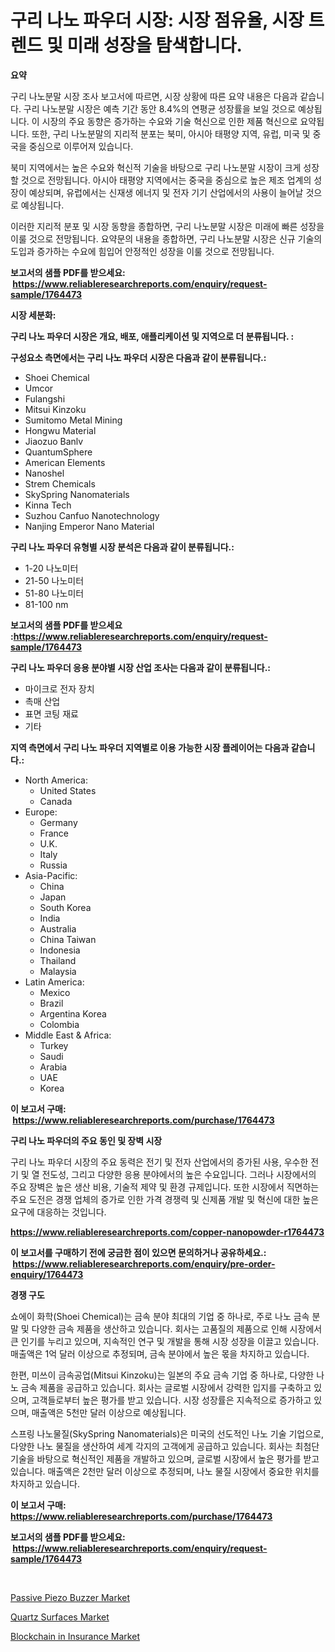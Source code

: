 <p><h1>구리 나노 파우더 시장: 시장 점유율, 시장 트렌드 및 미래 성장을 탐색합니다.</h1></p><p><strong>요약</strong></p>
<p><p>구리 나노분말 시장 조사 보고서에 따르면, 시장 상황에 따른 요약 내용은 다음과 같습니다. 구리 나노분말 시장은 예측 기간 동안 8.4%의 연평균 성장률을 보일 것으로 예상됩니다. 이 시장의 주요 동향은 증가하는 수요와 기술 혁신으로 인한 제품 혁신으로 요약됩니다. 또한, 구리 나노분말의 지리적 분포는 북미, 아시아 태평양 지역, 유럽, 미국 및 중국을 중심으로 이루어져 있습니다. </p><p>북미 지역에서는 높은 수요와 혁신적 기술을 바탕으로 구리 나노분말 시장이 크게 성장할 것으로 전망됩니다. 아시아 태평양 지역에서는 중국을 중심으로 높은 제조 업계의 성장이 예상되며, 유럽에서는 신재생 에너지 및 전자 기기 산업에서의 사용이 늘어날 것으로 예상됩니다. </p><p>이러한 지리적 분포 및 시장 동향을 종합하면, 구리 나노분말 시장은 미래에 빠른 성장을 이룰 것으로 전망됩니다. 요약문의 내용을 종합하면, 구리 나노분말 시장은 신규 기술의 도입과 증가하는 수요에 힘입어 안정적인 성장을 이룰 것으로 전망됩니다.</p></p>
<p><strong>보고서의 샘플 PDF를 받으세요: &nbsp;<a href="https://www.reliableresearchreports.com/enquiry/request-sample/1764473">https://www.reliableresearchreports.com/enquiry/request-sample/1764473</a></strong></p>
<p><strong>시장 세분화:</strong></p>
<p><strong> 구리 나노 파우더 시장은 개요, 배포, 애플리케이션 및 지역으로 더 분류됩니다. :</strong></p>
<p><strong>구성요소 측면에서는 구리 나노 파우더 시장은 다음과 같이 분류됩니다.:</strong></p>
<p><ul><li>Shoei Chemical</li><li>Umcor</li><li>Fulangshi</li><li>Mitsui Kinzoku</li><li>Sumitomo Metal Mining</li><li>Hongwu Material</li><li>Jiaozuo Banlv</li><li>QuantumSphere</li><li>American Elements</li><li>Nanoshel</li><li>Strem Chemicals</li><li>SkySpring Nanomaterials</li><li>Kinna Tech</li><li>Suzhou Canfuo Nanotechnology</li><li>Nanjing Emperor Nano Material</li></ul></p>
<p><strong> 구리 나노 파우더 유형별 시장 분석은 다음과 같이 분류됩니다.:</strong></p>
<p><ul><li>1-20 나노미터</li><li>21-50 나노미터</li><li>51-80 나노미터</li><li>81-100 nm</li></ul></p>
<p><strong>보고서의 샘플 PDF를 받으세요 :<a href="https://www.reliableresearchreports.com/enquiry/request-sample/1764473">https://www.reliableresearchreports.com/enquiry/request-sample/1764473</a></strong></p>
<p><strong> 구리 나노 파우더 응용 분야별 시장 산업 조사는 다음과 같이 분류됩니다.:</strong></p>
<p><ul><li>마이크로 전자 장치</li><li>촉매 산업</li><li>표면 코팅 재료</li><li>기타</li></ul></p>
<p><strong>지역 측면에서 구리 나노 파우더 지역별로 이용 가능한 시장 플레이어는 다음과 같습니다.:</strong></p>
<p><ul>
    <li>
        North America:
        <ul>
            <li>United States</li>
            <li>Canada</li>
        </ul>
    </li>
    <li>
        Europe:
        <ul>
            <li>Germany</li>
            <li>France</li>
            <li>U.K.</li>
            <li>Italy</li>
            <li>Russia</li>
        </ul>
    </li>
    <li>
        Asia-Pacific:
        <ul>
            <li>China</li>
            <li>Japan</li>
            <li>South Korea</li>
            <li>India</li>
            <li>Australia</li>
            <li>China Taiwan</li>
            <li>Indonesia</li>
            <li>Thailand</li>
            <li>Malaysia</li>
        </ul>
    </li>
    <li>
        Latin America:
        <ul>
            <li>Mexico</li>
            <li>Brazil</li>
            <li>Argentina Korea</li>
            <li>Colombia</li>
        </ul>
    </li>
    <li>
        Middle East & Africa:
        <ul>
            <li>Turkey</li>
            <li>Saudi</li>
            <li>Arabia</li>
            <li>UAE</li>
            <li>Korea</li>
        </ul>
    </li>
    </ul></p>
<p><strong>이 보고서 구매: &nbsp;<a href="https://www.reliableresearchreports.com/purchase/1764473">https://www.reliableresearchreports.com/purchase/1764473</a></strong></p>
<p><strong>구리 나노 파우더의 주요 동인 및 장벽 시장</strong></p>
<p><p>구리 나노 파우더 시장의 주요 동력은 전기 및 전자 산업에서의 증가된 사용, 우수한 전기 및 열 전도성, 그리고 다양한 응용 분야에서의 높은 수요입니다. 그러나 시장에서의 주요 장벽은 높은 생산 비용, 기술적 제약 및 환경 규제입니다. 또한 시장에서 직면하는 주요 도전은 경쟁 업체의 증가로 인한 가격 경쟁력 및 신제품 개발 및 혁신에 대한 높은 요구에 대응하는 것입니다.</p></p>
<p><strong><a href="https://www.reliableresearchreports.com/copper-nanopowder-r1764473">https://www.reliableresearchreports.com/copper-nanopowder-r1764473</a></strong></p>
<p><strong>이 보고서를 구매하기 전에 궁금한 점이 있으면 문의하거나 공유하세요.: &nbsp;<a href="https://www.reliableresearchreports.com/enquiry/pre-order-enquiry/1764473">https://www.reliableresearchreports.com/enquiry/pre-order-enquiry/1764473</a></strong></p>
<p><strong>경쟁 구도</strong></p>
<p><p>쇼에이 화학(Shoei Chemical)는 금속 분야 최대의 기업 중 하나로, 주로 나노 금속 분말 및 다양한 금속 제품을 생산하고 있습니다. 회사는 고품질의 제품으로 인해 시장에서 큰 인기를 누리고 있으며, 지속적인 연구 및 개발을 통해 시장 성장을 이끌고 있습니다. 매출액은 1억 달러 이상으로 추정되며, 금속 분야에서 높은 몫을 차지하고 있습니다.</p><p>한편, 미쓰이 금속공업(Mitsui Kinzoku)는 일본의 주요 금속 기업 중 하나로, 다양한 나노 금속 제품을 공급하고 있습니다. 회사는 글로벌 시장에서 강력한 입지를 구축하고 있으며, 고객들로부터 높은 평가를 받고 있습니다. 시장 성장률은 지속적으로 증가하고 있으며, 매출액은 5천만 달러 이상으로 예상됩니다.</p><p>스프링 나노물질(SkySpring Nanomaterials)은 미국의 선도적인 나노 기술 기업으로, 다양한 나노 물질을 생산하여 세계 각지의 고객에게 공급하고 있습니다. 회사는 최첨단 기술을 바탕으로 혁신적인 제품을 개발하고 있으며, 글로벌 시장에서 높은 평가를 받고 있습니다. 매출액은 2천만 달러 이상으로 추정되며, 나노 물질 시장에서 중요한 위치를 차지하고 있습니다.</p></p>
<p><strong>이 보고서 구매: &nbsp; <a href="https://www.reliableresearchreports.com/purchase/1764473">https://www.reliableresearchreports.com/purchase/1764473</a></strong></p>
<p><strong>보고서의 샘플 PDF를 받으세요: &nbsp;<a href="https://www.reliableresearchreports.com/enquiry/request-sample/1764473">https://www.reliableresearchreports.com/enquiry/request-sample/1764473</a></strong><strong></strong></p>
<p>&nbsp;</p>
<p><p><a href="https://www.linkedin.com/pulse/passive-piezo-buzzer-market-trends-forecast-competitive-vr49e?trackingId=QIno0hHnp%2BNDGgflYysd%2BA%3D%3D">Passive Piezo Buzzer Market</a></p><p><a href="https://www.linkedin.com/pulse/quartz-surfaces-market-report-reveals-latest-trends-growth-tghoe?trackingId=yDzUI6vxkVDElt6gnH4gdw%3D%3D">Quartz Surfaces Market</a></p><p><a href="https://github.com/lataunyatinikmelvin59ilbd0dv/Market-Research-Report-List-2/blob/main/blockchain-in-insurance-market.md">Blockchain in Insurance Market</a></p></p>